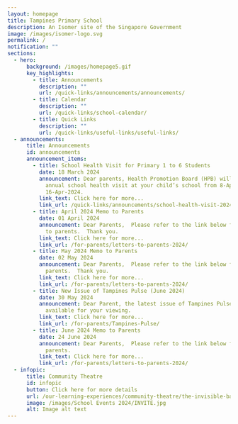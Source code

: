 ```yaml
---
layout: homepage
title: Tampines Primary School
description: An Isomer site of the Singapore Government
image: /images/isomer-logo.svg
permalink: /
notification: ""
sections:
  - hero:
      background: /images/homepage5.gif
      key_highlights:
        - title: Announcements
          description: ""
          url: /quick-links/announcements/announcements/
        - title: Calendar
          description: ""
          url: /quick-links/school-calendar/
        - title: Quick Links
          description: ""
          url: /quick-links/useful-links/useful-links/
  - announcements:
      title: Announcements
      id: announcements
      announcement_items:
        - title: School Health Visit for Primary 1 to 6 Students
          date: 18 March 2024
          announcement: Dear parents, Health Promotion Board (HPB) will be conducting
            annual school health visit at your child’s school from 8-Apr-2024 to
            16-Apr-2024.
          link_text: Click here for more...
          link_url: /quick-links/announcements/school-health-visit-2024/
        - title: April 2024 Memo to Parents
          date: 01 April 2024
          announcement: Dear Parents,  Please refer to the link below for the April memo
            to parents.  Thank you.
          link_text: Click here for more...
          link_url: /for-parents/letters-to-parents-2024/
        - title: May 2024 Memo to Parents
          date: 02 May 2024
          announcement: Dear Parents,  Please refer to the link below for the May memo to
            parents.  Thank you.
          link_text: Click here for more...
          link_url: /for-parents/letters-to-parents-2024/
        - title: New Issue of Tampines Pulse (June 2024)
          date: 30 May 2024
          announcement: Dear Parent, the latest issue of Tampines Pulse newsletter is
            available for your viewing.
          link_text: Click here for more...
          link_url: /for-parents/Tampines-Pulse/
        - title: June 2024 Memo to Parents
          date: 24 June 2024
          announcement: Dear Parents,  Please refer to the link below for the June memo to
            parents.
          link_text: Click here for more...
          link_url: /for-parents/letters-to-parents-2024/
  - infopic:
      title: Community Theatre
      id: infopic
      button: Click here for more details
      url: /our-learning-experiences/community-theatre/the-invisible-backpack/
      image: /images/School Events 2024/INVITE.jpg
      alt: Image alt text
---
```

